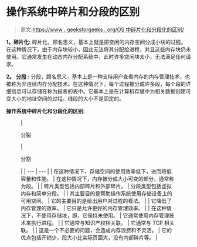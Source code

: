 # 操作系统中碎片和分段的区别

> 原文:[https://www . geeksforgeeks . org/OS 中碎片化和分段化的区别/](https://www.geeksforgeeks.org/difference-between-fragmentation-and-segmentation-in-os/)

**1。碎片化:**
碎片化，顾名思义，基本上就是把空闲的内存空间分成小块的过程。在这种情况下，由于内存块较小，因此无法将其分配给进程，并且这些内存块仍未使用。它通常发生在动态内存分配系统中，此时许多空闲块太小，无法满足任何请求。

**2。** [**分段**](https://www.geeksforgeeks.org/segmentation-in-operating-system/) **:**
分段，顾名思义，基本上是一种支持用户查看内存的内存管理技术，也被称为非连续内存分配技术。在这种情况下，每个过程被分成许多段，每个段的详细信息可以存储在称为段表的表中。它基本上是在计算机存储中为相关数据创建可变大小的地址空间的过程。线段的大小不是固定的。

**操作系统中碎片化和分段化的区别:**

<figure class="table">

| 

分裂

 | 

分割

 |
| --- | --- |
| 在这种情况下，存储空间的使用效率低下，进而降低容量和性能。 | 在这种情况下，内存被分成大小可变的部分，通常称为段。 |
| 碎片类型包括内部碎片和外部碎片。 | 分段类型包括虚拟内存和简单分段。 |
| 其主要目的是帮助操作系统使用存储设备上的可用空间。 | 它的主要目的是给出用户对过程的看法。 |
| 它降低了内存管理的效率。 | 它只是允许更好的内存管理效率。 |
| 在这种情况下，不使用存储块，即，它保持未使用。 | 它通常使用内存管理技术来执行进程。 |
| 它通常与知识产权相关联。 | 它通常与 TCP 相关联。 |
| 这是一个不必要的问题，会造成内存浪费和不灵活。 | 它的优点包括开销少，段大小比实际页面大，没有内部碎片等。 |

</figure>